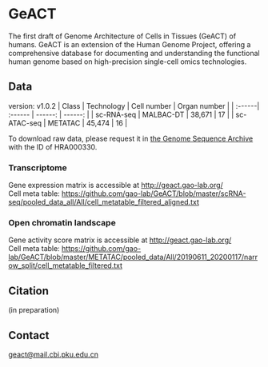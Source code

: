 # GeACT

The first draft of Genome Architecture of Cells in Tissues (GeACT) of humans. GeACT is an extension of the Human Genome Project, offering a comprehensive database for documenting and understanding the functional human genome based on high-precision single-cell omics technologies.

## Data
version: v1.0.2
| Class | Technology | Cell number | Organ number |
| :------| :------ | ------: | ------: |
| sc-RNA-seq | MALBAC-DT | 38,671 | 17 |
| sc-ATAC-seq | METATAC | 45,474 | 16 |

To download raw data, please request it in [the Genome Sequence Archive](https://bigd.big.ac.cn/gsa-human/) with the ID of HRA000330.

### Transcriptome  
Gene expression matrix is accessible at http://geact.gao-lab.org/  
Cell meta table: https://github.com/gao-lab/GeACT/blob/master/scRNA-seq/pooled_data_all/All/cell_metatable_filtered_aligned.txt

### Open chromatin landscape
Gene activity score matrix is accessible at http://geact.gao-lab.org/  
Cell meta table: https://github.com/gao-lab/GeACT/blob/master/METATAC/pooled_data/All/20190611_20200117/narrow_split/cell_metatable_filtered.txt

## Citation
(in preparation)

## Contact
geact@mail.cbi.pku.edu.cn
